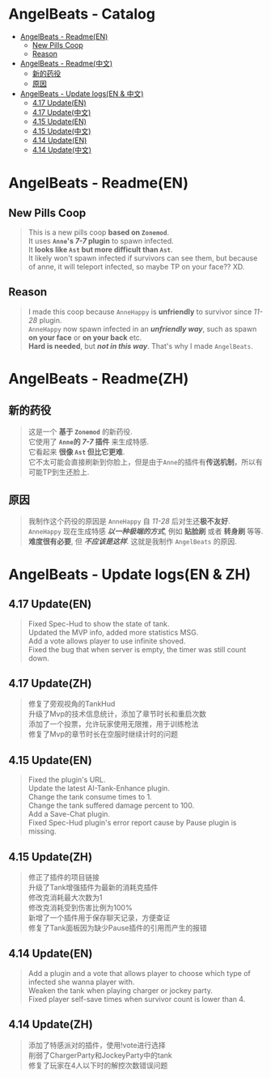 # AngelBeats - Catalog

* [AngelBeats - Readme(EN)](#angelbeats---readmeen)
  * [New Pills Coop](#new-pills-coop)
  * [Reason](#reason)
* [AngelBeats - Readme(中文)](#angelbeats---readmezh)
  * [新的药役](#新的药役)
  * [原因](#原因)
* [AngelBeats - Update logs(EN & 中文)](#angelbeats---update-logsen--zh)
  * [4.17 Update(EN)](#417-updateen)
  * [4.17 Update(中文)](#417-updatezh)
  * [4.15 Update(EN)](#415-updateen)
  * [4.15 Update(中文)](#415-updatezh)
  * [4.14 Update(EN)](#414-updateen)
  * [4.14 Update(中文)](#414-updatezh)

# AngelBeats - Readme(EN)
 
## New Pills Coop
> This is a new pills coop **based on `Zonemod`**.  
> It uses **`Anne`'s _7-7_ plugin** to spawn infected.  
> It **looks like `Ast` but more difficult than `Ast`**.  
> It likely won't spawn infected if survivors can see them, but because of anne, it will teleport infected, so maybe TP on your face?? XD.  

## Reason
> I made this coop because `AnneHappy` is **unfriendly** to survivor since _11-28_ plugin.  
> `AnneHappy` now spawn infected in an **_unfriendly way_**, such as spawn **on your face** or **on your back** etc.  
> **Hard is needed**, but **_not in this way_**. That's why I made `AngelBeats`.

# AngelBeats - Readme(ZH)
 
## 新的药役
> 这是一个 **基于 `Zonemod`** 的新药役.  
> 它使用了 **`Anne`的 _7-7_ 插件** 来生成特感.  
> 它看起来 **很像 `Ast` 但比它更难**.  
> 它不太可能会直接刷新到你脸上，但是由于`Anne`的插件有**传送机制**，所以有可能TP到生还脸上.  

## 原因
> 我制作这个药役的原因是 `AnneHappy` 自 _11-28_ 后对生还**极不友好**.  
> `AnneHappy` 现在生成特感 **_以一种极端的方式_**, 例如 **贴脸刷** 或者 **转身刷** 等等.  
> **难度很有必要**, 但 **_不应该是这样_**. 这就是我制作 `AngelBeats` 的原因.  

# AngelBeats - Update logs(EN & ZH)
## 4.17 Update(EN)
> Fixed Spec-Hud to show the state of tank.  
> Updated the MVP info, added more statistics MSG.  
> Add a vote allows player to use infinite shoved.  
> Fixed the bug that when server is empty, the timer was still count down.  
## 4.17 Update(ZH)
> 修复了旁观视角的TankHud  
> 升级了Mvp的技术信息统计，添加了章节时长和重启次数  
> 添加了一个投票，允许玩家使用无限推，用于训练枪法  
> 修复了Mvp的章节时长在空服时继续计时的问题  
## 4.15 Update(EN)
> Fixed the plugin's URL.  
> Update the latest AI-Tank-Enhance plugin.  
> Change the tank consume times to 1.  
> Change the tank suffered damage percent to 100.  
> Add a Save-Chat plugin.  
> Fixed Spec-Hud plugin's error report cause by Pause plugin is missing.  
## 4.15 Update(ZH)
> 修正了插件的项目链接  
> 升级了Tank增强插件为最新的消耗克插件  
> 修改克消耗最大次数为1  
> 修改克消耗受到伤害比例为100%  
> 新增了一个插件用于保存聊天记录，方便查证  
> 修复了Tank面板因为缺少Pause插件的引用而产生的报错  
## 4.14 Update(EN)
> Add a plugin and a vote that allows player to choose which type of infected she wanna player with.  
> Weaken the tank when playing charger or jockey party.  
> Fixed player self-save times when survivor count is lower than 4.
## 4.14 Update(ZH)
> 添加了特感派对的插件，使用!vote进行选择  
> 削弱了ChargerParty和JockeyParty中的tank  
> 修复了玩家在4人以下时的解控次数错误问题  
